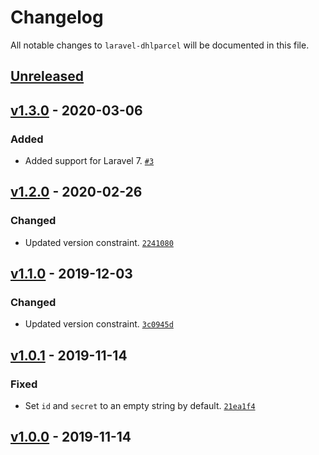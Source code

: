 # Changelog

All notable changes to `laravel-dhlparcel` will be documented in this file.

## [Unreleased]

## [v1.3.0] - 2020-03-06

### Added
- Added support for Laravel 7. [`#3`](https://github.com/mvdnbrk/laravel-dhlparcel/pull/3)

## [v1.2.0] - 2020-02-26

### Changed
- Updated version constraint. [`2241080`](https://github.com/mvdnbrk/laravel-dhlparcel/commit/2241080405b1828b2766ceabe988cb62fa59460f)

## [v1.1.0] - 2019-12-03

### Changed
- Updated version constraint. [`3c0945d`](https://github.com/mvdnbrk/laravel-dhlparcel/commit/3c0945da3ea0480e679ab5305fff0ba8ca511300)

## [v1.0.1] - 2019-11-14

### Fixed
- Set `id` and `secret` to an empty string by default. [`21ea1f4`](https://github.com/mvdnbrk/laravel-dhlparcel/commit/21ea1f438895d976dbfbc374463ad6e52f086662)

## [v1.0.0] - 2019-11-14

[Unreleased]: https://github.com/mvdnbrk/laravel-dhlparcel/compare/v1.3.0...HEAD
[v1.3.0]: https://github.com/mvdnbrk/laravel-dhlparcel/compare/v1.2.0...v1.3.0
[v1.2.0]: https://github.com/mvdnbrk/laravel-dhlparcel/compare/v1.1.0...v1.2.0
[v1.1.0]: https://github.com/mvdnbrk/laravel-dhlparcel/compare/v1.0.1...v1.1.0
[v1.0.1]: https://github.com/mvdnbrk/laravel-dhlparcel/compare/v1.0.0...v1.0.1
[v1.0.0]: https://github.com/mvdnbrk/laravel-dhlparcel/tree/v1.0.0
